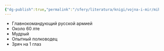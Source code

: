 ```yaml
---
{"dg-publish":true,"permalink":"/sfery/literatura/knigi/vojna-i-mir/mihail-illarionovich-kutuzov/"}
---
```


- Главнокомандующий русской армией
- Около 60 лте
- Мудрый
- Опытный полководец
- Зряч на 1 глаз